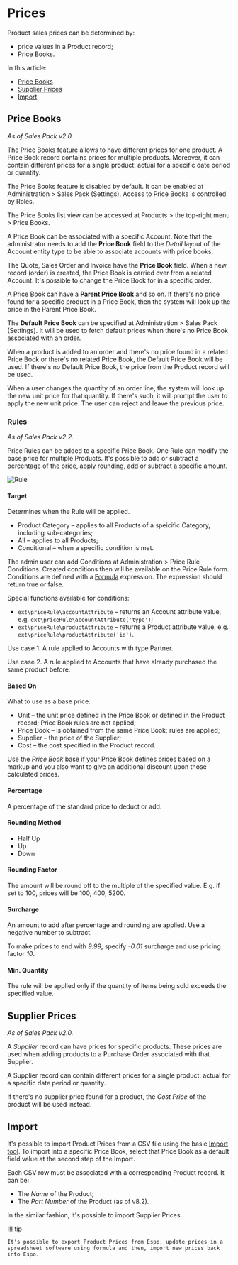 # Prices

Product sales prices can be determined by:

* price values in a Product record;
* Price Books.

In this article:

* [Price Books](#price-books)
* [Supplier Prices](#supplier-prices)
* [Import](#import)

## Price Books

*As of Sales Pack v2.0.*

The Price Books feature allows to have different prices for one product. A Price Book record contains prices for multiple products. Moreover, it can contain different prices for a single product: actual for a specific date period or quantity.

The Price Books feature is disabled by default. It can be enabled at Administration > Sales Pack (Settings). Access to Price Books is controlled by Roles.

The Price Books list view can be accessed at Products > the top-right menu > Price Books.

A Price Book can be associated with a specific Account. Note that the administrator needs to add the **Price Book** field to the *Detail* layout of the Account entity type to be able to associate accounts with price books.

The Quote, Sales Order and Invoice have the **Price Book** field. When a new record (order) is created, the Price Book is carried over from a related Account. It's possible to change the Price Book for in a specific order.

A Price Book can have a **Parent Price Book** and so on. If there's no price found for a specific product in a Price Book, then the system will look up the price in the Parent Price Book.

The **Default Price Book** can be specified at Administration > Sales Pack (Settings). It will be used to fetch default prices when there's no Price Book associated with an order.

When a product is added to an order and there's no price found in a related Price Book or there's no related Price Book, the Default Price Book will be used. If there's no Default Price Book, the price from the Product record will be used.

When a user changes the quantity of an order line, the system will look up the new unit price for that quantity. If there's such, it will prompt the user to apply the new unit price. The user can reject and leave the previous price.

### Rules

*As of Sales Pack v2.2.*

Price Rules can be added to a specific Price Book. One Rule can modify the base price for multiple Products. It's possible to add or subtract a percentage of the price, apply rounding, add or subtract a specific amount.

![Rule](https://raw.githubusercontent.com/espocrm/documentation/master/docs/_static/images/extensions/sales-pack/price-rule.png)


#### Target

Determines when the Rule will be applied.

* Product Category – applies to all Products of a speicific Category, including sub-categories;
* All – applies to all Products;
* Conditional – when a specific condition is met.

The admin user can add Conditions at Administration > Price Rule Conditions. Created conditions then will be available on the Price Rule form. Conditions are defined with a [Formula](../../administration/formula.md) expression. The expression should return true or false.

Special functions available for conditions:

* `ext\priceRule\accountAttribute` – returns an Account attribute value, e.g. `ext\priceRule\accountAttribute('type')`;
* `ext\priceRule\productAttribute` – returns a Product attribute value, e.g. `ext\priceRule\productAttribute('id')`.

Use case 1. A rule applied to Accounts with type Partner.

Use case 2. A rule applied to Accounts that have already purchased the same product before.

#### Based On

What to use as a base price.

* Unit – the unit price defined in the Price Book or defined in the Product record; Price Book rules are not applied;
* Price Book – is obtained from the same Price Book; rules are applied;
* Supplier – the price of the Supplier;
* Cost – the cost specified in the Product record.

Use the *Price Book* base if your Price Book defines prices based on a markup and you also want to give an additional discount upon those calculated prices.

#### Percentage

A percentage of the standard price to deduct or add.

#### Rounding Method

* Half Up
* Up
* Down

#### Rounding Factor

The amount will be round off to the multiple of the specified value. E.g. if set to 100, prices will be 100, 400, 5200.

#### Surcharge

An amount to add after percentage and rounding are applied. Use a negative number to subtract.

To make prices to end with *9.99*, specify *-0.01* surcharge and use pricing factor *10*.

#### Min. Quantity

The rule will be applied only if the quantity of items being sold exceeds the specified value.

## Supplier Prices

*As of Sales Pack v2.0.*

A *Supplier* record can have prices for specific products. These prices are used when adding products to a Purchase Order associated with that Supplier.

A Supplier record can contain different prices for a single product: actual for a specific date period or quantity.

If there's no supplier price found for a product, the *Cost Price* of the product will be used instead.

## Import

It's possible to import Product Prices from a CSV file using the basic [Import tool](../../administration/import.md). To import into a specific Price Book, select that Price Book as a default field value at the second step of the Import.

Each CSV row must be associated with a corresponding Product record. It can be:

* The *Name* of the Product;
* The *Part Number* of the Product (as of v8.2).

In the similar fashion, it's possible to import Supplier Prices.

!!! tip

    It's possible to export Product Prices from Espo, update prices in a spreadsheet software using formula and then, import new prices back into Espo.
